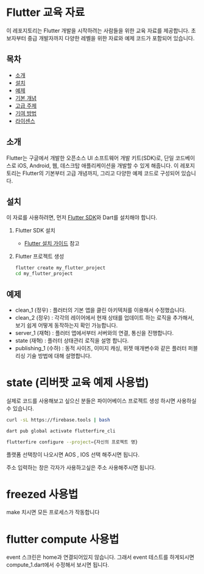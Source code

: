 # Flutter 교육 자료

이 레포지토리는 Flutter 개발을 시작하려는 사람들을 위한 교육 자료를 제공합니다. 초보자부터 중급 개발자까지 다양한 레벨을 위한 자료와 예제 코드가 포함되어 있습니다.

## 목차

- [소개](#소개)
- [설치](#설치)
- [예제](#예제)
- [기본 개념](#기본-개념)
- [고급 주제](#고급-주제)
- [기여 방법](#기여-방법)
- [라이센스](#라이센스)

## 소개

Flutter는 구글에서 개발한 오픈소스 UI 소프트웨어 개발 키트(SDK)로, 단일 코드베이스로 iOS, Android, 웹, 데스크탑 애플리케이션을 개발할 수 있게 해줍니다. 이 레포지토리는 Flutter의 기본부터 고급 개념까지, 그리고 다양한 예제 코드로 구성되어 있습니다.

## 설치

이 자료를 사용하려면, 먼저 [Flutter SDK](https://flutter.dev/docs/get-started/install)와 Dart를 설치해야 합니다.

1. Flutter SDK 설치
    - [Flutter 설치 가이드](https://flutter.dev/docs/get-started/install) 참고

2. Flutter 프로젝트 생성
   ```bash
   flutter create my_flutter_project
   cd my_flutter_project

## 예제

- clean_1 (정우) : 플러터의 기본 앱을 클린 아키텍처를 이용해서 수정했습니다.
- clean_2 (정우) : 각각의 레이어에서 현재 상태를 업데이트 하는 로직을 추가해서, 보기 쉽게 어떻게 동작하는지 확인 가능합니다.
- server_1 (재혁) : 플러터 앱에서부터 서버와의 연결, 통신을 진행합니다.
- state (재혁) : 플러터 상태관리 로직을 설명 합니다. 
- publishing_1 (수하) : 동적 사이즈, 이미지 캐싱, 위젯 매개변수와 같은 플러터 퍼블리싱 기술 방법에 대해 설명합니다.

# state (리버팟 교육 예제 사용법)

실제로 코드를 사용해보고 싶으신 분들은 파이어베이스 프로젝트 생성 하시면 사용하실 수 있습니다.

```bash
curl -sL https://firebase.tools | bash
```

```bash
dart pub global activate flutterfire_cli
```

```bash
flutterfire configure --project={자신의 프로젝트 명}
```

플랫폼 선택창이 나오시면 AOS , IOS 선택 해주시면 됩니다.

주소 입력하는 창은 각자가 사용하고싶은 주소 사용해주시면 됩니다.


# freezed 사용법
make 치시면 모든 프로세스가 작동합니다

# flutter compute 사용법
event 스크린은 home과 연결되어있지 않습니다. 
그래서 event 테스트를 하게되시면 compute_1.dart에서 수정해서 보시면 됩니다.


